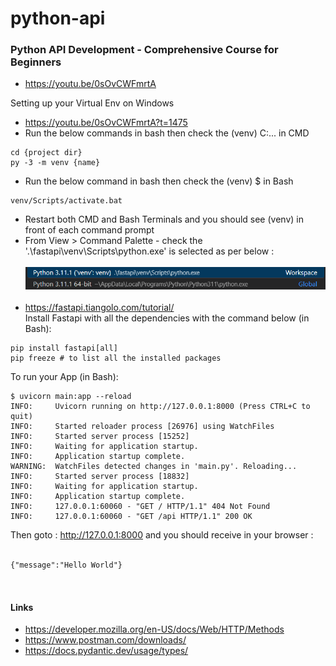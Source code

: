 # python-api
### Python API Development - Comprehensive Course for Beginners
- https://youtu.be/0sOvCWFmrtA

Setting up your Virtual Env on Windows
- https://youtu.be/0sOvCWFmrtA?t=1475
- Run the below commands in bash then check the (venv) C:\... in CMD
```
cd {project dir}
py -3 -m venv {name}
```
- Run the below command in bash then check the (venv) $ in Bash
```
venv/Scripts/activate.bat
```
- Restart both CMD and Bash Terminals and you should see (venv) in front of each command prompt
- From View > Command Palette - check the '.\fastapi\venv\Scripts\python.exe' is selected as per below :</br></br>
![](./python-interpreter-path.png)</br></br>
- https://fastapi.tiangolo.com/tutorial/</br>
Install Fastapi with all the dependencies with the command below (in Bash):
```
pip install fastapi[all]
pip freeze # to list all the installed packages
```
To run your App (in Bash):
```
$ uvicorn main:app --reload
INFO:     Uvicorn running on http://127.0.0.1:8000 (Press CTRL+C to quit)
INFO:     Started reloader process [26976] using WatchFiles
INFO:     Started server process [15252]
INFO:     Waiting for application startup.
INFO:     Application startup complete.
WARNING:  WatchFiles detected changes in 'main.py'. Reloading...
INFO:     Started server process [18832]
INFO:     Waiting for application startup.
INFO:     Application startup complete.
INFO:     127.0.0.1:60060 - "GET / HTTP/1.1" 404 Not Found
INFO:     127.0.0.1:60060 - "GET /api HTTP/1.1" 200 OK
```
Then goto : http://127.0.0.1:8000 and you should receive in your browser :</br></br>
```
{"message":"Hello World"}



```
#### Links
- https://developer.mozilla.org/en-US/docs/Web/HTTP/Methods
- https://www.postman.com/downloads/
- https://docs.pydantic.dev/usage/types/
